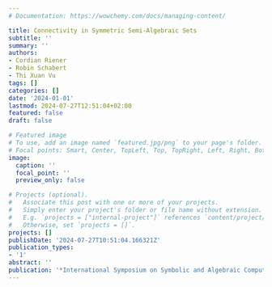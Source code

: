 ```yaml
---
# Documentation: https://wowchemy.com/docs/managing-content/

title: Connectivity in Symmetric Semi-Algebraic Sets
subtitle: ''
summary: ''
authors:
- Cordian Riener
- Robin Schabert
- Thi Xuan Vu
tags: []
categories: []
date: '2024-01-01'
lastmod: 2024-07-27T12:51:04+02:00
featured: false
draft: false

# Featured image
# To use, add an image named `featured.jpg/png` to your page's folder.
# Focal points: Smart, Center, TopLeft, Top, TopRight, Left, Right, BottomLeft, Bottom, BottomRight.
image:
  caption: ''
  focal_point: ''
  preview_only: false

# Projects (optional).
#   Associate this post with one or more of your projects.
#   Simply enter your project's folder or file name without extension.
#   E.g. `projects = ["internal-project"]` references `content/project/deep-learning/index.md`.
#   Otherwise, set `projects = []`.
projects: []
publishDate: '2024-07-27T10:51:04.166321Z'
publication_types:
- '1'
abstract: ''
publication: '*International Symposium on Symbolic and Algebraic Computation 2024*'
---
```

